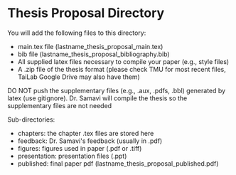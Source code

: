 # Thesis Proposal Directory

You will add the following files to this directory:
- main.tex file (lastname_thesis_proposal_main.tex) 
- bib file (lastname_thesis_proposal_bibliography.bib) 
- All supplied latex files necessary to compile your paper (e.g., style files) 
- A .zip file of the thesis format (please check TMU for most recent files, TaiLab Google Drive may also have them)

DO NOT push the supplementary files (e.g., .aux, .pdfs, .bbl) generated by latex (use gitignore). Dr. Samavi will compile the thesis so the supplementary files are not needed

Sub-directories:
- chapters: the chapter .tex files are stored here
- feedback: Dr. Samavi's feedback (usually in .pdf)
- figures: figures used in paper (.pdf or .tiff)
- presentation: presentation files (.ppt)
- published: final paper pdf (lastname_thesis_proposal_published.pdf)
